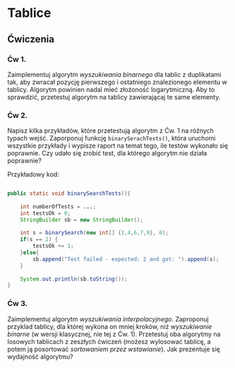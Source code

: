 # Tablice


## Ćwiczenia


### Ćw 1.

Zaimplementuj algorytm *wyszukiwania binarnego* dla tablic z duplikatami tak, aby zwracał pozycję pierwszego i ostatniego znalezionego elementu w tablicy. Algorytm powinien nadal mieć złożoność logarytmiczną. Aby to sprawdzić, przetestuj algorytm na tablicy zawierającaj te same elementy.

### Ćw 2.

Napisz kilka przykładów, które przetestują algorytm z Ćw. 1 na róźnych typach wejść. Zaporponuj funkcję `binarySerachTests()`, która uruchomi wszystkie przykłady i wypisze raport na temat tego, ile testów wykonało się poprawnie. Czy udało się zrobić test, dla którego algorytm nie działa poprawnie?

Przykładowy kod:

```java

public static void binarySearchTests(){
	
	int numberOfTests = ...;
	int testsOk = 0;
	StringBuilder sb = new StringBuilder();
	
	int s = binarySearch(new int[] {1,4,6,7,9}, 6);
	if(s == 2) {
		testsOk += 1;
	}else{
		sb.append("Test failed - expected: 2 and got: ").append(s);
	}
	
	System.out.println(sb.toString());
}

```

### Ćw 3. 

Zaimplementuj algorytm *wyszukiwania interpolacyjnego*. Zaproponuj przyklad tablicy, dla której wykona on mniej kroków, niż *wyszukiwanie binarne* (w wersji klasycznej, nie tej z Ćw. 1). Przetestuj oba algorytmy na losowych tablicach z zeszłych ćwiczeń (możesz wylosować tablicę, a potem ją posortować *sortowaniem przez wstawianie*). Jak prezentuje się wydajność algorytmu?


